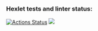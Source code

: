 ### Hexlet tests and linter status:

[![Actions Status](https://github.com/LucyMiMi/fullstack-javascript-project-44/workflows/hexlet-check/badge.svg)](https://github.com/LucyMiMi/fullstack-javascript-project-44/actions)
<a href="https://codeclimate.com/github/LucyMiMi/fullstack-javascript-project-44/maintainability"><img src="https://api.codeclimate.com/v1/badges/2e4cc5f3d3f53a7b16ce/maintainability" /></a>

